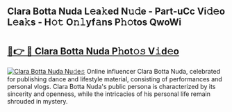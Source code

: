 ## Clara Botta Nuda L𝚎a𝚔ed N𝚞𝚍e - Part-uCc Vi𝚍𝚎o L𝚎a𝚔s - H𝚘𝚝 O𝚗𝚕yf𝚊ns P𝚑𝚘tos QwoWi

# <h2><a href="http://kf2397.oniu.top/?m=Clara+Botta+Nuda">🔗👉 🔴 Clara Botta Nuda P𝚑ot𝚘𝚜 V𝚒d𝚎o</a></h2>

[![Clara Botta Nuda Nu𝚍e𝚜](https://i.imgur.com/0qMVB7G.gif)](http://kf2397.oniu.top/?m=Clara+Botta+Nuda)
Online influencer Clara Botta Nuda, celebrated for publishing dance and lifestyle material, consisting of performances and personal vlogs. Clara Botta Nuda's public persona is characterized by its sincerity and openness, while the intricacies of his personal life remain shrouded in mystery.  
